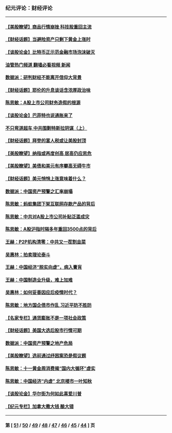 ### 纪元评论：财经评论
---
#### [【美股瞭望】商品行情崩挫 科技股重回主流](../../pages/nsc1026/n13029798.md?07010330) 
#### [【财经话题】当避险资产只剩下黄金上涨时](../../pages/nsc1026/n12975626.md?07010330) 
#### [【谈股论金】比特币正示范金融市场泡沫破灭](../../pages/nsc1026/n12961769.md?07010330) 
#### [油管热门频道 翻墙必看视频 新闻](ok?07010330)
#### [数据派：研判财经不能离开信仰大背景](../../pages/nsc1026/n12932684.md?07010330) 
#### [【财经话题】耶伦的升息谈话含浓厚政治味](../../pages/nsc1026/n12927299.md?07010330) 
#### [陈思敏：A股上市公司财务造假的根源](../../pages/nsc1026/n11229323.md?07010330) 
#### [【谈股论金】巴菲特也说通胀来了](../../pages/nsc1026/n12922463.md?07010330) 
#### [不只弯道超车 中共围剿特斯拉阴谋（上）](../../pages/nsc1026/n12919595.md?07010330) 
#### [【财经话题】拜登的富人税或让美股封顶](../../pages/nsc1026/n12899125.md?07010330) 
#### [【美股瞭望】纳指或再度创高 居高仍应思危](../../pages/nsc1026/n12878350.md?07010330) 
#### [【美股瞭望】美债和美元有序攀高无碍牛市](../../pages/nsc1026/n12844459.md?07010330) 
#### [【财经话题】美元悄悄上涨意味着什么？](../../pages/nsc1026/n12798222.md?07010330) 
#### [数据派：中国资产预警之汇率崩塌](../../pages/nsc1026/n12774242.md?07010330) 
#### [陈思敏：蚂蚁集团下架互联网存款产品的背后](../../pages/nsc1026/n12719862.md?07010330) 
#### [陈思敏：中共对A股上市公司补贴泛滥成灾](../../pages/nsc1026/n12713263.md?07010330) 
#### [陈思敏：A股沪指时隔多年重回3500点的背后](../../pages/nsc1026/n12675538.md?07010330) 
#### [王赫：P2P机构清零：中共又一茬割韭菜](../../pages/nsc1026/n12614544.md?07010330) 
#### [吴惠林：拍卖理论泰斗](../../pages/nsc1026/n12591360.md?07010330) 
#### [王赫：中国经济“脱实向虚”，病入膏肓](../../pages/nsc1026/n12564946.md?07010330) 
#### [王赫：中国制造业升级，难上加难](../../pages/nsc1026/n12559461.md?07010330) 
#### [吴惠林：如何妥善因应后疫情时代？](../../pages/nsc1026/n12553885.md?07010330) 
#### [陈思敏：地方国企债市作乱 习近平防不胜防](../../pages/nsc1026/n12553384.md?07010330) 
#### [【名家专栏】通货膨胀不是一项社会政策](../../pages/nsc1026/n12528711.md?07010330) 
#### [【财经话题】美国大选后股市行情可期](../../pages/nsc1026/n12514949.md?07010330) 
#### [数据派：中国资产预警之地产危局](../../pages/nsc1026/n12490884.md?07010330) 
#### [【美股瞭望】选前通过纾困案恐是假议题](../../pages/nsc1026/n12487724.md?07010330) 
#### [陈思敏：十一黄金周消费揭“国内大循环”虚实](../../pages/nsc1026/n12468798.md?07010330) 
#### [陈思敏：中国经济“内虚” 北京楼市一叶知秋](../../pages/nsc1026/n12464918.md?07010330) 
#### [【谈股论金】华尔街为何如此喜爱川普](../../pages/nsc1026/n12460691.md?07010330) 
#### [【纪元专栏】加拿大撒大钱 酿大错](../../pages/nsc1026/n12406564.md?07010330) 

---
#### 第 [ [51](./51.md?07010330) / [50](./50.md?07010330) / [49](./49.md?07010330) / [48](./48.md?07010330) / [47](./47.md?07010330) / [46](./46.md?07010330) / [45](./45.md?07010330) / [44](./44.md?07010330) ] 页
